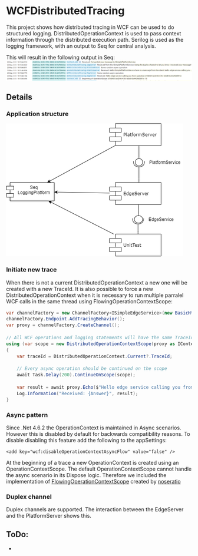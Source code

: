 # WCFDistributedTracing

This project shows how distributed tracing in WCF can be used to do structured logging.
DistributedOperationContext is used to pass context information through the distributed execution path.
Serilog is used as the logging framework, with an output to Seq for central analysis.

This will result in the following output in Seq:
![Diagram](./Documentation/Seq.PNG)

## Details

### Application structure
![Diagram](./Documentation/Architecture.png)

### Initiate new trace
When there is not a current DistributedOperationContext a new one will be created with a new TraceId.
It is also possible to force a new DistributedOperationContext when it is necessary to run multiple parralel WCF calls in the same thread using FlowingOperationContextScope:
```csharp
var channelFactory = new ChannelFactory<ISimpleEdgeService>(new BasicHttpBinding(), new EndpointAddress(SimpleEdgeService.BaseAddress));
channelFactory.Endpoint.AddTracingBehavior();
var proxy = channelFactory.CreateChannel();

// All WCF operations and logging statements will have the same TraceId within this using block
using (var scope = new DistributedOperationContextScope(proxy as IContextChannel))
{
    var traceId = DistributedOperationContext.Current?.TraceId;
    
    // Every async operation should be continued on the scope
    await Task.Delay(200).ContinueOnScope(scope);

    var result = await proxy.Echo($"Hello edge service calling you from operation {traceId}").ContinueOnScope(scope);
    Log.Information("Received: {Answer}", result);
}
```

### Async pattern
Since .Net 4.6.2 the OperationContext is maintained in Async scenarios. However this is disabled by default for backwards compatibility reasons. To disable disabling this feature add the following to the appSettings:
```
<add key="wcf:disableOperationContextAsyncFlow" value="false" />
```

At the beginning of a trace a new OperationContext is created using an OperationContextScope. The default OperationContextScope cannot handle the async scenario in its Dispose logic. Therefore we included the implementation of [FlowingOperationContextScope]( https://stackoverflow.com/questions/18284998/pattern-for-calling-wcf-service-using-async-await/22753055#22753055) created by [noseratio](https://stackoverflow.com/users/1768303/noseratio)

### Duplex channel
Duplex channels are supported. The interaction between the EdgeServer and the PlatformServer shows this.

## ToDo:
* 
